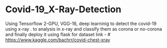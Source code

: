 # Covid-19_X-Ray-Detection
Using Tensorflow 2-GPU, VGG-16, deep learninig to detect the covid-19 using x-ray . to analysis in x-ray and classify them as corona or no-corona and finally  deploy it using flask
for dataset link - # https://www.kaggle.com/bachrr/covid-chest-xray
